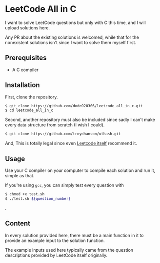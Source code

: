 # LeetCode All in C

I want to solve LeetCode questions but only with C this time, and I will upload solutions here.

Any PR about the existing solutions is welcomed, while that for the nonexistent solutions isn't since I want to solve them myself first.

## Prerequisites

* A C compiler

## Installation

First, clone the repository.

```bash
$ git clone https://github.com/dodo920306/leetcode_all_in_c.git
$ cd leetcode_all_in_c
```

Second, another repository must also be included since sadly I can't make every data structure from scratch (I wish I could).

```bash
$ git clone https://github.com/troydhanson/uthash.git
```

And, This is totally legal since even [Leetcode itself](https://support.leetcode.com/hc/en-us/articles/360011833974-What-are-the-environments-for-the-programming-languages) recommend it.

## Usage

Use your C compiler on your computer to compile each solution and run it, simple as that.

If you're using `gcc`, you can simply test every question with

```bash
$ chmod +x test.sh
$ ./test.sh ${question_number}
```
.

## Content

In every solution provided here, there must be a main function in it to provide an example input to the solution function.

The example inputs used here typically came from the question descriptions provided by LeetCode itself originally.
